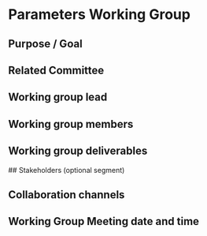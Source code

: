 # Parameters Working Group

## Purpose / Goal

## Related Committee

## Working group lead

## Working group members

## Working group deliverables

## Stakeholders (optional segment)

## Collaboration channels 

## Working Group Meeting date and time